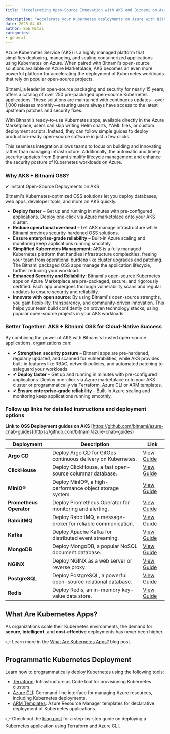 ```yaml
---
title: "Accelerating Open-Source Innovation with AKS and Bitnami on Azure Marketplace"

description: "Accelerate your Kubernetes deployments on Azure with Bitnami’s secure, pre-configured OSS solutions. This guide shows how to use Terraform, Azure CLI, and ARM templates to effortlessly deploy popular OSS offers like Argo CD, ClickHouse, MinIO, Prometheus Operator, RabbitMQ, Kafka, MongoDB, NGINX, PostgreSQL, and Redis—cutting operational overhead and fueling innovation"
date: 2025-04-03 
author: Bob Mital
categories: 
- general 
---
```


Azure Kubernetes Service (AKS) is a highly managed platform that simplifies deploying, managing, and scaling containerized applications using Kubernetes on Azure. When paired with Bitnami's open-source solutions available on Azure Marketplace, AKS becomes an even more powerful platform for accelerating the deployment of Kubernetes workloads that rely on popular open-source projects.

Bitnami, a leader in open-source packaging and security for nearly 15 years, offers a catalog of over 250 pre-packaged open-source Kubernetes applications. These solutions are maintained with continuous updates—over 1,000 releases monthly—ensuring users always have access to the latest upstream patches and security fixes.

With Bitnami’s ready-to-use Kubernetes apps, available directly in the Azure Marketplace, users can skip writing Helm charts, YAML files, or custom deployment scripts. Instead, they can follow simple guides to deploy production-ready open-source software in just a few clicks.

This seamless integration allows teams to focus on building and innovating rather than managing infrastructure. Additionally, the automatic and timely security updates from Bitnami simplify lifecycle management and enhance the security posture of Kubernetes workloads on Azure.


### Why AKS + Bitnami OSS?

✔ Instant Open-Source Deployments on AKS

Bitnami's Kubernetes-optimized OSS solutions let you deploy databases, web apps, developer tools, and more on AKS quickly.

- **Deploy faster** – Get up and running in minutes with pre-configured applications. Deploy one-click via Azure marketplace onto your AKS cluster.
- **Reduce operational overhead** – Let AKS manage infrastructure while Bitnami provides security-hardened OSS solutions.
- **Ensure enterprise-grade reliability** – Built-in Azure scaling and monitoring keep applications running smoothly.
- **Simplified Kubernetes Management**: AKS is a fully managed Kubernetes platform that handles infrastructure complexities, freeing your team from operational burdens like cluster upgrades and patching. The Bitnami packaged OSS apps manage the application lifecycle, further reducing your workload.
- **Enhanced Security and Reliability**: Bitnami's open-source Kubernetes apps on Azure Marketplace are pre-packaged, secure, and rigorously certified. Each app undergoes thorough vulnerability scans and regular updates to ensure security and reliability.
- **Innovate with open source**: By using Bitnami's open-source strengths, you gain flexibility, transparency, and community-driven innovation. This helps your team build confidently on proven technology stacks, using popular open-source projects in your AKS workloads.

### Better Together: AKS + Bitnami OSS for Cloud-Native Success

By combining the power of AKS with Bitnami's trusted open-source applications, organizations can:

- **✔ Strengthen security posture** – Bitnami apps are pre-hardened, regularly updated, and scanned for vulnerabilities, while AKS provides built-in features like RBAC, network policies, and automated patching to safeguard your workloads.
- **✔ Deploy faster** – Get up and running in minutes with pre-configured applications. Deploy one-click via Azure marketplace onto your AKS cluster or programmatically via Terraform, Azure CLI or ARM templates.
- **✔ Ensure enterprise-grade reliability** – Built-in Azure scaling and monitoring keep applications running smoothly.

### Follow up links for detailed instructions and deployment options

**Link to OSS Deployment guides on AKS** [https://github.com/bitnami/azure-cnab-guides](https://github.com/bitnami/azure-cnab-guides)

| Deployment | Description | Link |
|------------|-------------|------|
| **Argo CD** | Deploy Argo CD for GitOps continuous delivery on Kubernetes. | [View Guide](https://github.com/bitnami/azure-cnab-guides/blob/main/docs/argocd.md) |
| **ClickHouse** | Deploy ClickHouse, a fast open-source columnar database. | [View Guide](https://github.com/bitnami/azure-cnab-guides/blob/main/docs/clickhouse.md) |
| **MinIO®** | Deploy MinIO®, a high-performance object storage system. | [View Guide](https://github.com/bitnami/azure-cnab-guides/blob/main/docs/minio.md) |
| **Prometheus Operator** | Deploy Prometheus Operator for monitoring and alerting. | [View Guide](https://github.com/bitnami/azure-cnab-guides/blob/main/docs/prometheus-operator.md) |
| **RabbitMQ** | Deploy RabbitMQ, a message-broker for reliable communication. | [View Guide](https://github.com/bitnami/azure-cnab-guides/blob/main/docs/rabbitmq.md) |
| **Kafka** | Deploy Apache Kafka for distributed event streaming. | [View Guide](https://github.com/bitnami/azure-cnab-guides/blob/main/docs/kafka.md) |
| **MongoDB** | Deploy MongoDB, a popular NoSQL document database. | [View Guide](https://github.com/bitnami/azure-cnab-guides/blob/main/docs/mongodb.md) |
| **NGINX** | Deploy NGINX as a web server or reverse proxy. | [View Guide](https://github.com/bitnami/azure-cnab-guides/blob/main/docs/nginx.md) |
| **PostgreSQL** | Deploy PostgreSQL, a powerful open-source relational database. | [View Guide](https://github.com/bitnami/azure-cnab-guides/blob/main/docs/postgresql.md) |
| **Redis** | Deploy Redis, an in-memory key-value data store. | [View Guide](https://github.com/bitnami/azure-cnab-guides/blob/main/docs/redis.md) |


## What Are Kubernetes Apps?

As organizations scale their Kubernetes environments, the demand for **secure**, **intelligent**, and **cost-effective** deployments has never been higher.

👉 Learn more in the [What Are Kubernetes Apps?](https://techcommunity.microsoft.com/blog/appsonazureblog/deploy-smarter-scale-faster---secure-ai-ready-cost-effective-kubernetes-apps-at-/4363258?previewMessage=true) blog post.



## Programmatic Kubernetes Deployment

Learn how to programmatically deploy Kubernetes using the following tools:

- [Terraform](https://developer.hashicorp.com/terraform/install): Infrastructure as Code tool for provisioning Kubernetes clusters.
- [Azure CLI](https://learn.microsoft.com/en-us/cli/azure/install-azure-cli): Command-line interface for managing Azure resources, including Kubernetes deployments.
- [ARM Templates](https://learn.microsoft.com/en-us/azure/aks/deploy-application-template): Azure Resource Manager templates for declarative deployment of Kubernetes applications.

👉 Check out the [blog post](https://techcommunity.microsoft.com/blog/AzureArcBlog/deploy-a-kubernetes-application-programmatically-using-terraform-and-cli/4357388) for a step-by-step guide on deploying a Kubernetes application using Terraform and Azure CLI.





